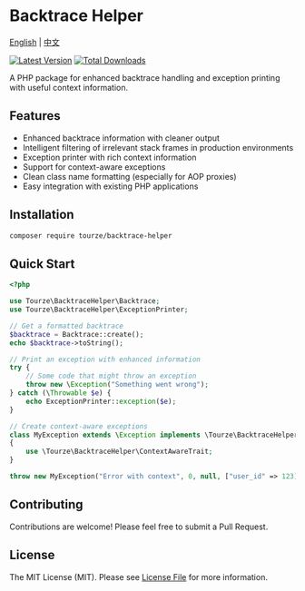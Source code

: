 # Backtrace Helper

[English](README.md) | [中文](README.zh-CN.md)

[![Latest Version](https://img.shields.io/packagist/v/tourze/backtrace-helper.svg?style=flat-square)](https://packagist.org/packages/tourze/backtrace-helper)
[![Total Downloads](https://img.shields.io/packagist/dt/tourze/backtrace-helper.svg?style=flat-square)](https://packagist.org/packages/tourze/backtrace-helper)

A PHP package for enhanced backtrace handling and exception printing with useful context information.

## Features

- Enhanced backtrace information with cleaner output
- Intelligent filtering of irrelevant stack frames in production environments
- Exception printer with rich context information
- Support for context-aware exceptions
- Clean class name formatting (especially for AOP proxies)
- Easy integration with existing PHP applications

## Installation

```bash
composer require tourze/backtrace-helper
```

## Quick Start

```php
<?php

use Tourze\BacktraceHelper\Backtrace;
use Tourze\BacktraceHelper\ExceptionPrinter;

// Get a formatted backtrace
$backtrace = Backtrace::create();
echo $backtrace->toString();

// Print an exception with enhanced information
try {
    // Some code that might throw an exception
    throw new \Exception("Something went wrong");
} catch (\Throwable $e) {
    echo ExceptionPrinter::exception($e);
}

// Create context-aware exceptions
class MyException extends \Exception implements \Tourze\BacktraceHelper\ContextAwareInterface 
{
    use \Tourze\BacktraceHelper\ContextAwareTrait;
}

throw new MyException("Error with context", 0, null, ["user_id" => 123]);
```

## Contributing

Contributions are welcome! Please feel free to submit a Pull Request.

## License

The MIT License (MIT). Please see [License File](LICENSE) for more information.
